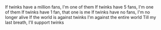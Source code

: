 If twinks have a million fans, I'm one of them If twinks have 5 fans, I'm one of them If twinks have 1 fan, that one is me If twinks have no fans, I'm no longer alive If the world is against twinks I'm against the entire world
Till my last breath, I'll support twinks
